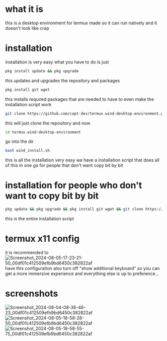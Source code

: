# what it is
this is a desktop environment for termux made so it can run natively and it doesn't look like crap
# installation
installation is very easy what you have to do is just
```sh
pkg install update && pkg upgrade
```
this updates and upgrades the repository and packages
```sh
pkg install git wget
```
this installs required packages that are needed to have to even make the installation script work
```sh
git clone https://github.com/capt-dev/termux.wind-desktop-environment.git
```
this will just clone the repository and now
```sh
cd termux.wind-desktop-environment
```
go into the dir
```sh
bash wind_install.sh
```
this is all the installation very easy we have a installation script that does all of this in one go for people that don't want copy bit by bit 

# installation for people who don't want to copy bit by bit
```sh
pkg update && pkg upgrade && pkg install git wget && git clone https://github.com/capt-dev/termux.wind-desktop-environment.git && cd termux.wind-desktop-environment && bash wind_install.sh
```
this is the entire installation script
# termux x11 config
it is recommended to ![Screenshot_2024-08-05-17-23-21-50_00df01c412509efb9bd6450c382822af](https://github.com/user-attachments/assets/b9be76af-0d43-4a91-9ba1-1efb8c7ba6de)
have this configuration also turn off "show additional keyboard" so you can get a more immersive experience and everything else is up to preference...
# screenshots 
![Screenshot_2024-08-04-08-36-46-23_00df01c412509efb9bd6450c382822af](https://github.com/user-attachments/assets/7df9491d-5920-4557-ad0f-d92b99f87c84)
![Screenshot_2024-08-05-18-58-28-50_00df01c412509efb9bd6450c382822af](https://github.com/user-attachments/assets/42153e42-2372-47e9-b5ef-8f354a616b7d)
![Screenshot_2024-08-05-18-58-55-75_00df01c412509efb9bd6450c382822af](https://github.com/user-attachments/assets/339d3531-9d3e-4fb9-b520-5e2b3b7ede58)
